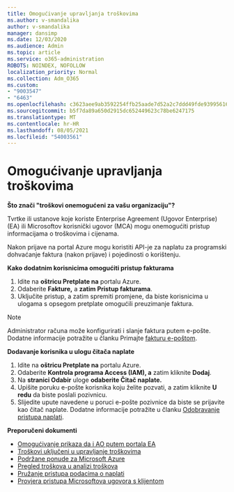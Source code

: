```yaml
---
title: Omogućivanje upravljanja troškovima
ms.author: v-smandalika
author: v-smandalika
manager: dansimp
ms.date: 12/03/2020
ms.audience: Admin
ms.topic: article
ms.service: o365-administration
ROBOTS: NOINDEX, NOFOLLOW
localization_priority: Normal
ms.collection: Adm_O365
ms.custom:
- "9003547"
- "6463"
ms.openlocfilehash: c3623aee9ab3592254ffb25aade7d52a2c7ddd49fde939956162cd4008d5ba19
ms.sourcegitcommit: b5f7da89a650d2915dc652449623c78be6247175
ms.translationtype: MT
ms.contentlocale: hr-HR
ms.lasthandoff: 08/05/2021
ms.locfileid: "54003561"
---
```

# <a name="enable-cost-management"></a>Omogućivanje upravljanja troškovima

**Što znači "troškovi onemogućeni za vašu organizaciju"?**

Tvrtke ili ustanove koje koriste Enterprise Agreement (Ugovor Enterprise) (EA) ili Microsoftov korisnički ugovor (MCA) mogu onemogućiti pristup informacijama o troškovima i cijenama.

Nakon prijave na portal Azure mogu koristiti API-je za naplatu za programski dohvaćanje faktura (nakon prijave) i pojedinosti o korištenju.

**Kako dodatnim korisnicima omogućiti pristup fakturama**

1. Idite na **oštricu Pretplate na** portalu Azure.
2. Odaberite **Fakture,** a **zatim Pristup fakturama**.
3. Uključite pristup, a zatim spremiti promjene, da biste korisnicima u ulogama s opsegom pretplate omogućili preuzimanje faktura.

> [!NOTE]
> Administrator računa može konfigurirati i slanje faktura putem e-pošte. Dodatne informacije potražite u članku Primajte [fakturu e-poštom](https://docs.microsoft.com/azure/cost-management-billing/manage/download-azure-invoice-daily-usage-date?).

**Dodavanje korisnika u ulogu čitača naplate**

1. Idite na **oštricu Pretplate na** portalu Azure.
2. Odaberite **Kontrola programa Access (IAM), a** zatim kliknite **Dodaj**.
3. Na **stranici Odabir** uloge **odaberite Čitač naplate.**
4. Upišite poruku e-pošte korisnika koju želite pozvati, a zatim kliknite **U redu** da biste poslali pozivnicu.
5. Slijedite upute navedene u poruci e-pošte pozivnice da biste se prijavite kao čitač naplate. Dodatne informacije potražite u članku [Odobravanje pristupa naplati](https://docs.microsoft.com/azure/cost-management-billing/manage/manage-billing-access?WT.mc_id=Portal-Microsoft_Azure_Support#opt-in).

**Preporučeni dokumenti**

- [Omogućivanje prikaza da i AO putem portala EA](https://docs.microsoft.com/azure/cost-management-billing/costs/assign-access-acm-data?WT.mc_id=Portal-Microsoft_Azure_Support#enable-access-to-costs-in-the-ea-portal)
- [Troškovi uključeni u upravljanje troškovima](https://docs.microsoft.com/azure/cost-management-billing/costs/understand-cost-mgt-data?WT.mc_id=Portal-Microsoft_Azure_Support#costs-included-in-cost-management)
- [Podržane ponude za Microsoft Azure](https://docs.microsoft.com/azure/cost-management-billing/costs/understand-cost-mgt-data?WT.mc_id=Portal-Microsoft_Azure_Support#supported-microsoft-azure-offers)
- [Pregled troškova u analizi troškova](https://docs.microsoft.com/azure/cost-management-billing/costs/quick-acm-cost-analysis?WT.mc_id=Portal-Microsoft_Azure_Support&tabs=azure-portal#review-costs-in-cost-analysis)
- [Pružanje pristupa podacima o naplati](https://docs.microsoft.com/azure/cost-management-billing/manage/manage-billing-access?WT.mc_id=Portal-Microsoft_Azure_Support)
- [Provjera pristupa Microsoftova ugovora s klijentom](https://docs.microsoft.com/azure/cost-management-billing/manage/download-azure-invoice-daily-usage-date?WT.mc_id=Portal-Microsoft_Azure_Support#check-access-to-a-microsoft-customer-agreement)






